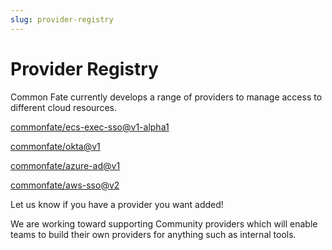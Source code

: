```yaml
---
slug: provider-registry
---
```


# Provider Registry

Common Fate currently develops a range of providers to manage access to different cloud resources.

[commonfate/ecs-exec-sso@v1-alpha1](commonfate/ecs-exec-sso/v1-alpha1)

[commonfate/okta@v1](commonfate/okta/v1)

[commonfate/azure-ad@v1](commonfate/azure-ad/v1)

[commonfate/aws-sso@v2](commonfate/aws-sso/v2)

Let us know if you have a provider you want added!

We are working toward supporting Community providers which will enable teams to build their own providers for anything such as internal tools.
